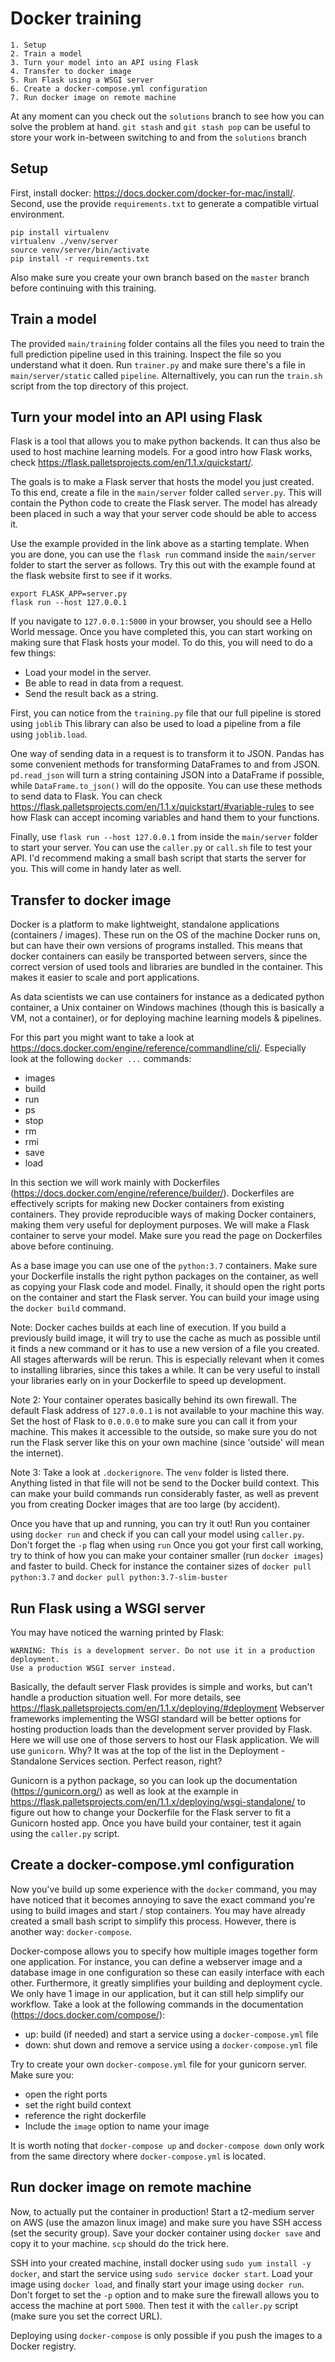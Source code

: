 # Docker training

    1. Setup
    2. Train a model
    3. Turn your model into an API using Flask
    4. Transfer to docker image
    5. Run Flask using a WSGI server
    6. Create a docker-compose.yml configuration 
    7. Run docker image on remote machine
    
At any moment can you check out the `solutions` branch to see how you can solve the problem at hand.
`git stash` and `git stash pop` can be useful to store your work in-between switching to and from the `solutions` branch


## Setup
First, install docker: https://docs.docker.com/docker-for-mac/install/.
Second, use the provide `requirements.txt` to generate a compatible virtual environment.
```
pip install virtualenv
virtualenv ./venv/server
source venv/server/bin/activate
pip install -r requirements.txt
```

Also make sure you create your own branch based on the `master` branch before continuing with
this training.

## Train a model

The provided `main/training` folder contains all the files you need to train the full prediction
pipeline used in this training. Inspect the file so you understand what it doen. Run `trainer.py` and make sure there's a file in 
`main/server/static` called `pipeline`. Alternaltively, you can run the `train.sh` script from the top directory of 
this project.

## Turn your model into an API using Flask
Flask is a tool that allows you to make python backends. It can thus also be used to host machine learning models.
For a good intro how Flask works, check https://flask.palletsprojects.com/en/1.1.x/quickstart/.

The goals is to make a Flask server that hosts the model you just created. To this end, create
a file in the `main/server` folder called `server.py`. This will contain the Python code to
create the Flask server. The model has already been placed in such a way that your server code
should be able to access it.

Use the example provided in the link above as a starting template. 
When you are done, you can use the `flask run` command inside the `main/server` folder to
start the server as follows. Try this out with the example found at the flask website first to see if it works.
```
export FLASK_APP=server.py
flask run --host 127.0.0.1
```

If you navigate to `127.0.0.1:5000` in your browser, you should see a Hello World message. 
Once you have completed this, you can start working on making sure that Flask hosts your model.
To do this, you will need to do a few things:

- Load your model in the server.
- Be able to read in data from a request.
- Send the result back as a string.

First, you can notice from the `training.py` file that our full pipeline is stored using `joblib`
This library can also be used to load a pipeline from a file using `joblib.load`.

One way of sending data in a request is to transform it to JSON. Pandas has some convenient methods
for transforming DataFrames to and from JSON. `pd.read_json` will turn a string containing JSON into
a DataFrame if possible, while `DataFrame.to_json()` will do the opposite. You can use these methods
to send data to Flask. You can check https://flask.palletsprojects.com/en/1.1.x/quickstart/#variable-rules
to see how Flask can accept incoming variables and hand them to your functions.

Finally, use `flask run --host 127.0.0.1` from inside the `main/server` folder to start your server.
You can use the `caller.py` or `call.sh` file to test your API. I'd recommend making a small bash script that
starts the server for you. This will come in handy later as well.

## Transfer to docker image
Docker is a platform to make lightweight, standalone applications (containers / images). These run on the 
OS of the machine Docker runs on, but can have their own versions of programs installed.
This means that docker containers can easily be transported between servers, since the correct
version of used tools and libraries are bundled in the container. This makes it easier
to scale and port applications. 
 
As data scientists we can use containers for instance as a dedicated python container,
 a Unix container on Windows machines (though this is basically a VM, not a container),
 or for deploying machine learning models & pipelines.

For this part you might want to take a look at https://docs.docker.com/engine/reference/commandline/cli/.
Especially look at the following `docker ...` commands:
- images
- build
- run
- ps
- stop
- rm
- rmi
- save
- load

In this section we will work mainly with Dockerfiles (https://docs.docker.com/engine/reference/builder/).
Dockerfiles are effectively scripts for making new Docker containers from existing containers.
They provide reproducible ways of making Docker containers, making them very useful for
deployment purposes. We will make a Flask container to serve your model. Make sure you read the
page on Dockerfiles above before continuing.

As a base image you can use one of the `python:3.7` containers. Make sure your Dockerfile
installs the right python packages on the container, as well as copying your Flask code and model.
Finally, it should open the right ports on the container and start the Flask server. You
can build your image using the `docker build` command.

Note: Docker caches builds at each line of execution. If you build a previously build image,
it will try to use the cache as much as possible until it finds a new command or it has
to use a new version of a file you created. All stages afterwards will be rerun. This is
especially relevant when it comes to installing libraries, since this takes a while. It can
be very useful to install your libraries early on in your Dockerfile to speed up development. 

Note 2: Your container operates basically behind its own firewall. The default Flask address of 
`127.0.0.1` is not available to your machine this way. Set the host of Flask to `0.0.0.0` to
make sure you can call it from your machine. This makes it accessible to the outside, so make sure you do not
run the Flask server like this on your own machine (since 'outside' will mean the internet).

Note 3: Take a look at `.dockerignore`. The `venv` folder is listed there. Anything listed in that file will not be
send to the Docker build context. This can make your build commands run considerably faster, as well as prevent you
from creating Docker images that are too large (by accident).

Once you have that up and running, you can try it out! Run you container using `docker run`
and check if you can call your model using `caller.py`. Don't forget the `-p` flag when using `run`
Once you got your first call working, try to think of how you can make your container smaller
(run `docker images`) and faster to build. Check for instance the container sizes of
`docker pull python:3.7` and `docker pull python:3.7-slim-buster`

## Run Flask using a WSGI server
You may have noticed the warning printed by Flask:
```
WARNING: This is a development server. Do not use it in a production deployment.
Use a production WSGI server instead.
```
Basically, the default server Flask provides is simple and works, but can't handle a production
situation well. For more details, see https://flask.palletsprojects.com/en/1.1.x/deploying/#deployment
Webserver frameworks implementing the WSGI standard will be better options for hosting
production loads than the development server provided by Flask. Here we will use one of
those servers to host our Flask application. We will use `gunicorn`. Why? It was at the 
top of the list in the Deployment - Standalone Services section. Perfect reason, right?

Gunicorn is a python package, so you can look up the documentation (https://gunicorn.org/) as well as
look at the example in https://flask.palletsprojects.com/en/1.1.x/deploying/wsgi-standalone/
to figure out how to change your Dockerfile for the Flask server to fit a Gunicorn hosted
app. Once you have build your container, test it again using the `caller.py` script.

## Create a docker-compose.yml configuration
Now you've build up some experience with the `docker` command, you may have noticed that it becomes annoying to save
the exact command you're using to build images and start / stop containers. You may have already created a small bash
script to simplify this process. However, there is another way: `docker-compose`.

Docker-compose allows you to specify how multiple images together form one application. For instance, you can define
a webserver image and a database image in one configuration so these can easily interface with each other. Furthermore,
it greatly simplifies your building and deployment cycle. We only have 1 image in our application, but it can still help
simplify our workflow. Take a look at the following commands in the documentation (https://docs.docker.com/compose/):

- up: build (if needed) and start a service using a `docker-compose.yml` file
- down: shut down and remove a service using a `docker-compose.yml` file 

Try to create your own `docker-compose.yml` file for your gunicorn server. Make sure you:
 
- open the right ports
- set the right build context
- reference the right dockerfile
- Include the `image` option to name your image

It is worth noting that `docker-compose up` and `docker-compose down` only work from the same directory where 
`docker-compose.yml` is located.

## Run docker image on remote machine
Now, to actually put the container in production! Start a t2-medium server on AWS (use the amazon linux image) and make
sure you have SSH access (set the security group). Save your docker container using
`docker save` and copy it to your machine. `scp` should do the trick here.

SSH into your created machine, install docker using `sudo yum install -y docker`, and start the
service using `sudo service docker start`. Load your image using `docker load`, and finally
start your image using `docker run`. Don't forget to set the `-p` option and to make sure
the firewall allows you to access the machine at port `5000`. Then test it with the `caller.py`
script (make sure you set the correct URL).

Deploying using `docker-compose` is only possible if you push the images to a Docker registry.